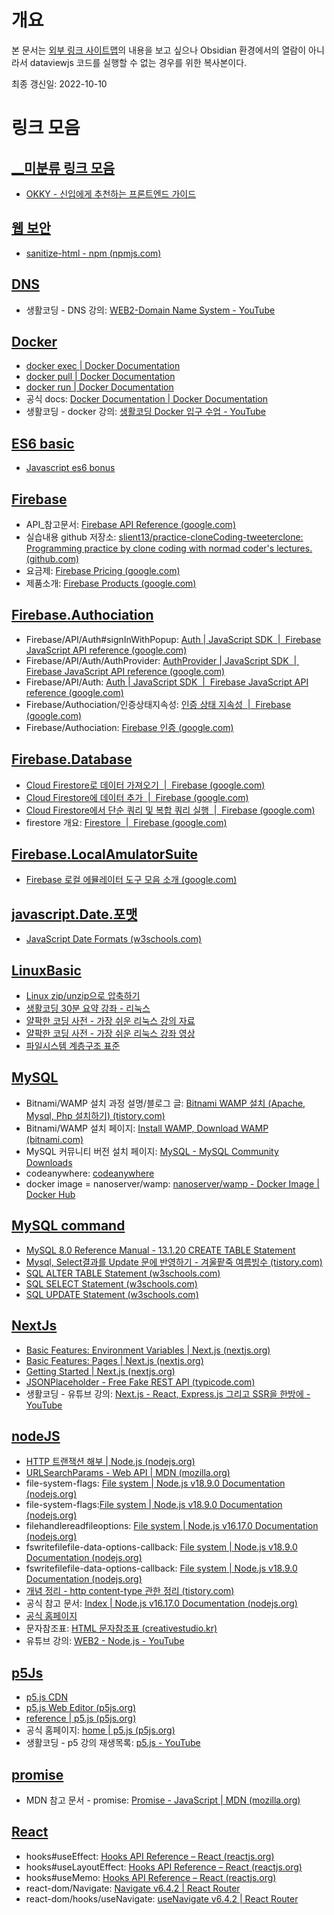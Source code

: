 # 개요
본 문서는 [외부 링크 사이트맵](/__reference/외부%20링크%20사이트맵.md)의 내용을 보고 싶으나 Obsidian 환경에서의 열람이 아니라서 dataviewjs 코드를 실행할 수 없는 경우를 위한 복사본이다.

최종 갱신일: 2022-10-10

# 링크 모음

## [__미분류 링크 모음](/__reference/__%EB%AF%B8%EB%B6%84%EB%A5%98%20%EB%A7%81%ED%81%AC%20%EB%AA%A8%EC%9D%8C.md)

-   [OKKY - 신입에게 추천하는 프론트엔드 가이드](https://okky.kr/articles/1303947)

## [웹 보안](/ProgrammingBackground/etc/%EC%9B%B9%20%EB%B3%B4%EC%95%88.md)

-   [sanitize-html - npm (npmjs.com)](https://www.npmjs.com/package/sanitize-html)

## [DNS](/ProgrammingBackground/Network/DNS.md)

-   생활코딩 - DNS 강의: [WEB2-Domain Name System - YouTube](https://www.youtube.com/playlist?list=PLuHgQVnccGMCI75J-rC8yZSVGZq3gYsFp)

## [Docker](/ProgrammingBackground/Infra/Docker.md)

-   [docker exec | Docker Documentation](https://docs.docker.com/engine/reference/commandline/exec/)
-   [docker pull | Docker Documentation](https://docs.docker.com/engine/reference/commandline/pull/)
-   [docker run | Docker Documentation](https://docs.docker.com/engine/reference/commandline/run/)
-   공식 docs: [Docker Documentation | Docker Documentation](https://docs.docker.com/)
-   생활코딩 - docker 강의: [생활코딩 Docker 입구 수업 - YouTube](https://www.youtube.com/playlist?list=PLuHgQVnccGMDeMJsGq2O-55Ymtx0IdKWf)

## [ES6 basic](/ProgrammingBackground/ProgrammingLanguage/Javascript/advanced/ES6%20basic.md)

-   [Javascript es6 bonus](https://www.inflearn.com/course/%EC%9E%90%EB%B0%94%EC%8A%A4%ED%81%AC%EB%A6%BD%ED%8A%B8-es6-%EB%B3%B4%EB%84%88%EC%8A%A4/dashboard)

## [Firebase](/ProgrammingBackground/ExternalService/PaaS/Firebase.md)

-   API_참고문서: [Firebase API Reference (google.com)](https://firebase.google.com/docs/reference)
-   실습내용 github 저장소: [slient13/practice-cloneCoding-tweeterclone: Programming practice by clone coding with normad coder's lectures. (github.com)](https://github.com/slient13/practice-cloneCoding-tweeterclone)
-   요금제: [Firebase Pricing (google.com)](https://firebase.google.com/pricing?hl=ko)
-   제품소개: [Firebase Products (google.com)](https://firebase.google.com/products-build?hl=ko)

## [Firebase.Authociation](/ProgrammingBackground/ExternalService/PaaS/Firebase/Firebase.Authociation.md)

-   Firebase/API/Auth#signInWithPopup: [Auth | JavaScript SDK  |  Firebase JavaScript API reference (google.com)](https://firebase.google.com/docs/reference/js/v8/firebase.auth.Auth#signinwithpopup)
-   Firebase/API/Auth/AuthProvider: [AuthProvider | JavaScript SDK  |  Firebase JavaScript API reference (google.com)](https://firebase.google.com/docs/reference/js/v8/firebase.auth.AuthProvider)
-   Firebase/API/Auth: [Auth | JavaScript SDK  |  Firebase JavaScript API reference (google.com)](https://firebase.google.com/docs/reference/js/v8/firebase.auth.Auth#onauthstatechanged)
-   Firebase/Authociation/인증상태지속성: [인증 상태 지속성  |  Firebase (google.com)](https://firebase.google.com/docs/auth/web/auth-state-persistence)
-   Firebase/Authociation: [Firebase 인증 (google.com)](https://firebase.google.com/docs/auth)

## [Firebase.Database](/ProgrammingBackground/ExternalService/PaaS/Firebase/Firebase.Database.md)

-   [Cloud Firestore로 데이터 가져오기  |  Firebase (google.com)](https://firebase.google.com/docs/firestore/query-data/get-data)
-   [Cloud Firestore에 데이터 추가  |  Firebase (google.com)](https://firebase.google.com/docs/firestore/manage-data/add-data)
-   [Cloud Firestore에서 단순 쿼리 및 복합 쿼리 실행  |  Firebase (google.com)](https://firebase.google.com/docs/firestore/query-data/queries)
-   firestore 개요: [Firestore  |  Firebase (google.com)](https://firebase.google.com/docs/firestore)

## [Firebase.LocalAmulatorSuite](/ProgrammingBackground/ExternalService/PaaS/Firebase/Firebase.LocalAmulatorSuite.md)

-   [Firebase 로컬 에뮬레이터 도구 모음 소개 (google.com)](https://firebase.google.com/docs/emulator-suite)

## [javascript.Date.포맷](/ProgrammingBackground/ProgrammingLanguage/Javascript/basic/javascript.Date.%ED%8F%AC%EB%A7%B7.md)

-   [JavaScript Date Formats (w3schools.com)](https://www.w3schools.com/js/js_date_formats.asp)

## [LinuxBasic](/ProgrammingBackground/Infra/Linux/LinuxBasic.md)

-   [Linux zip/unzip으로 압축하기](https://www.lesstif.com/lpt/linux-zip-unzip-80248839.html)
-   [생활코딩 30분 요약 강좌 - 리눅스](https://paullabworkspace.notion.site/Linux-22-1-c569da2147d9496cbae6801b086cef82)
-   [얄팍한 코딩 사전 - 가장 쉬운 리눅스 강의 자료](https://www.yalco.kr/35_linux/)
-   [얄팍한 코딩 사전 - 가장 쉬운 리눅스 강좌 영상](https://www.youtube.com/watch?v=tPWBF13JIVk&list=PLpO7kx5DnyIExYt0jkyWWjx8XNA2Fx2rI&index=12)
-   [파일시스템 계층구조 표준](https://ko.wikipedia.org/wiki/%ED%8C%8C%EC%9D%BC%EC%8B%9C%EC%8A%A4%ED%85%9C_%EA%B3%84%EC%B8%B5%EA%B5%AC%EC%A1%B0_%ED%91%9C%EC%A4%80)

## [MySQL](/ProgrammingBackground/Database/MySQL.md)

-   Bitnami/WAMP 설치 과정 설명/블로그 글: [Bitnami WAMP 설치 (Apache, Mysql, Php 설치하기) (tistory.com)](https://aboneu.tistory.com/243)
-   Bitnami/WAMP 설치 페이지: [Install WAMP, Download WAMP (bitnami.com)](https://bitnami.com/stack/wamp/installer)
-   MySQL 커뮤니티 버전 설치 페이지: [MySQL - MySQL Community Downloads](https://dev.mysql.com/downloads/)
-   codeanywhere: [codeanywhere](https://codeanywhere.com/?ref=try-now&gclid=CjwKCAjwyaWZBhBGEiwACslQo8bFxa48vwnZnRTsjPKkVIOloeLCndYr9hb2qGFwSVCeuzh50TfPqBoCY4sQAvD_BwE)
-   docker image = nanoserver/wamp: [nanoserver/wamp - Docker Image | Docker Hub](https://hub.docker.com/r/nanoserver/wamp)

## [MySQL command](/ProgrammingBackground/Database/command/MySQL%20command.md)

-   [MySQL 8.0 Reference Manual - 13.1.20 CREATE TABLE Statement](https://dev.mysql.com/doc/refman/8.0/en/create-table.html)
-   [Mysql, Select결과를 Update 문에 반영하기 - 겨울팥죽 여름빙수 (tistory.com)](https://shakddoo.tistory.com/entry/Mysql-Select%EA%B2%B0%EA%B3%BC%EB%A5%BC-Update-%EB%AC%B8%EC%97%90-%EB%B0%98%EC%98%81%ED%95%98%EA%B8%B0)
-   [SQL ALTER TABLE Statement (w3schools.com)](https://www.w3schools.com/sql/sql_alter.asp)
-   [SQL SELECT Statement (w3schools.com)](https://www.w3schools.com/sql/sql_select.asp)
-   [SQL UPDATE Statement (w3schools.com)](https://www.w3schools.com/sql/sql_update.asp)

## [NextJs](/ProgrammingBackground/ProgrammingLanguage/Javascript/framework/NextJs.md)

-   [Basic Features: Environment Variables | Next.js (nextjs.org)](https://nextjs.org/docs/basic-features/environment-variables)
-   [Basic Features: Pages | Next.js (nextjs.org)](https://nextjs.org/docs/basic-features/pages)
-   [Getting Started | Next.js (nextjs.org)](https://nextjs.org/docs)
-   [JSONPlaceholder - Free Fake REST API (typicode.com)](https://jsonplaceholder.typicode.com/)
-   생활코딩 - 유튜브 강의: [Next.js - React, Express.js 그리고 SSR을 한방에 - YouTube](https://www.youtube.com/watch?v=ECMB4kUCKWQ)

## [nodeJS](/ProgrammingBackground/ProgrammingLanguage/Javascript/framework/nodeJS.md)

-   [HTTP 트랜잭션 해부 | Node.js (nodejs.org)](https://nodejs.org/ko/docs/guides/anatomy-of-an-http-transaction/)
-   [URLSearchParams - Web API | MDN (mozilla.org)](https://developer.mozilla.org/ko/docs/Web/API/URLSearchParams)
-   file-system-flags: [File system | Node.js v18.9.0 Documentation (nodejs.org)](https://nodejs.org/api/fs.html#file-system-flags)
-   file-system-flags:[File system | Node.js v18.9.0 Documentation (nodejs.org)](https://nodejs.org/api/fs.html#file-system-flags)
-   filehandlereadfileoptions: [File system | Node.js v16.17.0 Documentation (nodejs.org)](https://nodejs.org/dist/latest-v16.x/docs/api/fs.html#filehandlereadfileoptions)
-   fswritefilefile-data-options-callback: [File system | Node.js v18.9.0 Documentation (nodejs.org)](https://nodejs.org/api/fs.html#fswritefilefile-data-options-callback)
-   fswritefilefile-data-options-callback: [File system | Node.js v18.9.0 Documentation (nodejs.org)](https://nodejs.org/api/fs.html#fswritefilefile-data-options-callback)
-   [개념 정리 - http content-type 관한 정리 (tistory.com)](https://yunzema.tistory.com/186)
-   공식 참고 문서: [Index | Node.js v16.17.0 Documentation (nodejs.org)](https://nodejs.org/dist/latest-v16.x/docs/api/)
-   [공식 홈페이지](https://pm2.keymetrics.io/)
-   문자참조표: [HTML 문자참조표 (creativestudio.kr)](https://creativestudio.kr/2106)
-   유튜브 강의: [WEB2 - Node.js - YouTube](https://www.youtube.com/playlist?list=PLuHgQVnccGMA9QQX5wqj6ThK7t2tsGxjm)

## [p5Js](/ProgrammingBackground/ProgrammingLanguage/Javascript/library/p5Js.md)

-   [p5.js CDN](https://cdn.jsdelivr.net/npm/p5/lib/)
-   [p5.js Web Editor (p5js.org)](https://editor.p5js.org/)
-   [reference | p5.js (p5js.org)](https://p5js.org/reference/)
-   공식 홈페이지: [home | p5.js (p5js.org)](https://p5js.org/)
-   생활코딩 - p5 강의 재생목록: [p5.js - YouTube](https://www.youtube.com/playlist?list=PLuHgQVnccGMCEvYJCyey1AlwT1yyBZK6c)

## [promise](/ProgrammingBackground/ProgrammingLanguage/Javascript/advanced/promise.md)

-   MDN 참고 문서 - promise: [Promise - JavaScript | MDN (mozilla.org)](https://developer.mozilla.org/ko/docs/Web/JavaScript/Reference/Global_Objects/Promise)

## [React](/ProgrammingBackground/ProgrammingLanguage/Javascript/framework/React.md)

-   hooks#useEffect: [Hooks API Reference – React (reactjs.org)](https://ko.reactjs.org/docs/hooks-reference.html#useeffect)
-   hooks#useLayoutEffect: [Hooks API Reference – React (reactjs.org)](https://ko.reactjs.org/docs/hooks-reference.html#uselayouteffect)
-   hooks#useMemo: [Hooks API Reference – React (reactjs.org)](https://ko.reactjs.org/docs/hooks-reference.html#usememo)
-   react-dom/Navigate: [Navigate v6.4.2 | React Router](https://reactrouter.com/en/main/components/navigate)
-   react-dom/hooks/useNavigate: [useNavigate v6.4.2 | React Router](https://reactrouter.com/en/main/hooks/use-navigate)